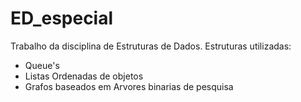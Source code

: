 # ED_especial
Trabalho da disciplina de Estruturas de Dados.
Estruturas utilizadas:
 - Queue's
 - Listas Ordenadas de objetos
 - Grafos baseados em Arvores binarias de pesquisa
